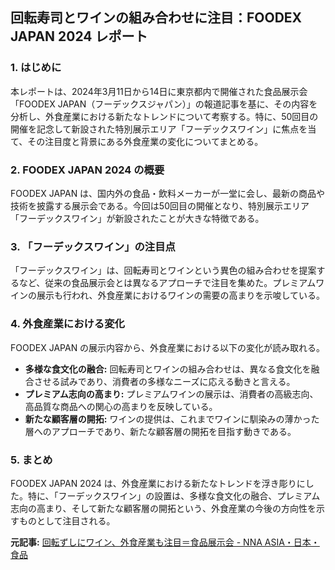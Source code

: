 ## 回転寿司とワインの組み合わせに注目：FOODEX JAPAN 2024 レポート

### 1. はじめに

本レポートは、2024年3月11日から14日に東京都内で開催された食品展示会「FOODEX JAPAN（フーデックスジャパン）」の報道記事を基に、その内容を分析し、外食産業における新たなトレンドについて考察する。特に、50回目の開催を記念して新設された特別展示エリア「フーデックスワイン」に焦点を当て、その注目度と背景にある外食産業の変化についてまとめる。

### 2. FOODEX JAPAN 2024 の概要

FOODEX JAPAN は、国内外の食品・飲料メーカーが一堂に会し、最新の商品や技術を披露する展示会である。今回は50回目の開催となり、特別展示エリア「フーデックスワイン」が新設されたことが大きな特徴である。

### 3. 「フーデックスワイン」の注目点

「フーデックスワイン」は、回転寿司とワインという異色の組み合わせを提案するなど、従来の食品展示会とは異なるアプローチで注目を集めた。プレミアムワインの展示も行われ、外食産業におけるワインの需要の高まりを示唆している。

### 4. 外食産業における変化

FOODEX JAPAN の展示内容から、外食産業における以下の変化が読み取れる。

* **多様な食文化の融合:** 回転寿司とワインの組み合わせは、異なる食文化を融合させる試みであり、消費者の多様なニーズに応える動きと言える。
* **プレミアム志向の高まり:** プレミアムワインの展示は、消費者の高級志向、高品質な商品への関心の高まりを反映している。
* **新たな顧客層の開拓:** ワインの提供は、これまでワインに馴染みの薄かった層へのアプローチであり、新たな顧客層の開拓を目指す動きである。

### 5. まとめ

FOODEX JAPAN 2024 は、外食産業における新たなトレンドを浮き彫りにした。特に、「フーデックスワイン」の設置は、多様な食文化の融合、プレミアム志向の高まり、そして新たな顧客層の開拓という、外食産業の今後の方向性を示すものとして注目される。



**元記事:** [回転ずしにワイン、外食産業も注目＝食品展示会 - NNA ASIA・日本・食品](https://www.nna.jp/news/2773612)